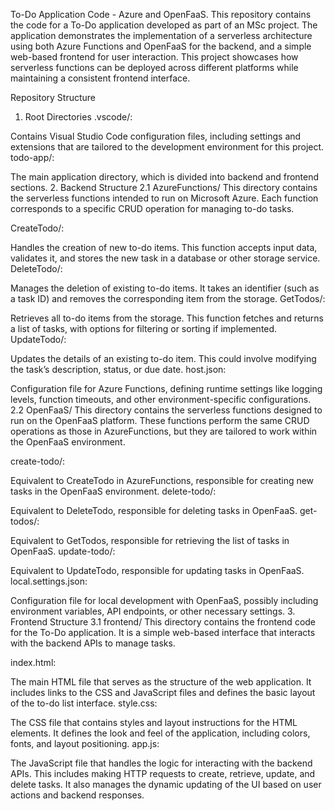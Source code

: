 To-Do Application Code - Azure and OpenFaaS.
This repository contains the code for a To-Do application developed as part of an MSc project. The application demonstrates the implementation of a serverless architecture using both Azure Functions and OpenFaaS for the backend, and a simple web-based frontend for user interaction. This project showcases how serverless functions can be deployed across different platforms while maintaining a consistent frontend interface.

Repository Structure
1. Root Directories
.vscode/:

Contains Visual Studio Code configuration files, including settings and extensions that are tailored to the development environment for this project.
todo-app/:

The main application directory, which is divided into backend and frontend sections.
2. Backend Structure
2.1 AzureFunctions/
This directory contains the serverless functions intended to run on Microsoft Azure. Each function corresponds to a specific CRUD operation for managing to-do tasks.

CreateTodo/:

Handles the creation of new to-do items. This function accepts input data, validates it, and stores the new task in a database or other storage service.
DeleteTodo/:

Manages the deletion of existing to-do items. It takes an identifier (such as a task ID) and removes the corresponding item from the storage.
GetTodos/:

Retrieves all to-do items from the storage. This function fetches and returns a list of tasks, with options for filtering or sorting if implemented.
UpdateTodo/:

Updates the details of an existing to-do item. This could involve modifying the task’s description, status, or due date.
host.json:

Configuration file for Azure Functions, defining runtime settings like logging levels, function timeouts, and other environment-specific configurations.
2.2 OpenFaaS/
This directory contains the serverless functions designed to run on the OpenFaaS platform. These functions perform the same CRUD operations as those in AzureFunctions, but they are tailored to work within the OpenFaaS environment.

create-todo/:

Equivalent to CreateTodo in AzureFunctions, responsible for creating new tasks in the OpenFaaS environment.
delete-todo/:

Equivalent to DeleteTodo, responsible for deleting tasks in OpenFaaS.
get-todos/:

Equivalent to GetTodos, responsible for retrieving the list of tasks in OpenFaaS.
update-todo/:

Equivalent to UpdateTodo, responsible for updating tasks in OpenFaaS.
local.settings.json:

Configuration file for local development with OpenFaaS, possibly including environment variables, API endpoints, or other necessary settings.
3. Frontend Structure
3.1 frontend/
This directory contains the frontend code for the To-Do application. It is a simple web-based interface that interacts with the backend APIs to manage tasks.

index.html:

The main HTML file that serves as the structure of the web application. It includes links to the CSS and JavaScript files and defines the basic layout of the to-do list interface.
style.css:

The CSS file that contains styles and layout instructions for the HTML elements. It defines the look and feel of the application, including colors, fonts, and layout positioning.
app.js:

The JavaScript file that handles the logic for interacting with the backend APIs. This includes making HTTP requests to create, retrieve, update, and delete tasks. It also manages the dynamic updating of the UI based on user actions and backend responses.
